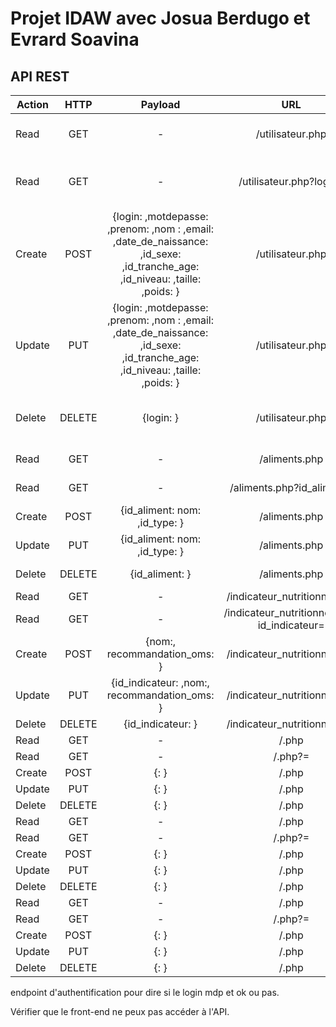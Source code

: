 # Projet IDAW avec Josua Berdugo et Evrard Soavina


## API REST


| Action | HTTP | Payload | URL | Description |
|---    |:-:    |:-:    |:-:    |--:    |
| Read | GET | - | /utilisateur.php | Return all users in the database |
| Read | GET | - | /utilisateur.php?login= | Return the user with the login specified |
| Create | POST | {login: ,motdepasse: ,prenom: ,nom : ,email: ,date_de_naissance: ,id_sexe: ,id_tranche_age: ,id_niveau: ,taille: ,poids: } | /utilisateur.php | Create a user with his info in the json payload |
| Update | PUT | {login: ,motdepasse: ,prenom: ,nom : ,email: ,date_de_naissance: ,id_sexe: ,id_tranche_age: ,id_niveau: ,taille: ,poids: } | /utilisateur.php | Modify all of a user's info |
| Delete | DELETE | {login: } | /utilisateur.php | Delete a user by specifying his login |
| Read | GET | - | /aliments.php | Returns all the food |
| Read | GET | - | /aliments.php?id_aliment= | Returns a single food |
| Create | POST | {id_aliment: nom: ,id_type: } | /aliments.php | Add a new food |
| Update | PUT | {id_aliment: nom: ,id_type: } | /aliments.php | Modifiy a food |
| Delete | DELETE | {id_aliment: } | /aliments.php | Delete a food |
| Read | GET | - | /indicateur_nutritionnel.php |  |
| Read | GET | - | /indicateur_nutritionnel.php?id_indicateur= |  |
| Create | POST | {nom:, recommandation_oms: } | /indicateur_nutritionnel.php | |
| Update | PUT | {id_indicateur: ,nom:, recommandation_oms: } | /indicateur_nutritionnel.php |  |
| Delete | DELETE | {id_indicateur: } | /indicateur_nutritionnel.php |  |
| Read | GET | - | /.php |  |
| Read | GET | - | /.php?= |  |
| Create | POST | {: } | /.php | |
| Update | PUT | {: } | /.php |  |
| Delete | DELETE | {: } | /.php |  |
| Read | GET | - | /.php |  |
| Read | GET | - | /.php?= |  |
| Create | POST | {: } | /.php | |
| Update | PUT | {: } | /.php |  |
| Delete | DELETE | {: } | /.php |  |
| Read | GET | - | /.php |  |
| Read | GET | - | /.php?= |  |
| Create | POST | {: } | /.php | |
| Update | PUT | {: } | /.php |  |
| Delete | DELETE | {: } | /.php |  |

endpoint d'authentification pour dire si le login mdp et ok ou pas.

Vérifier que le front-end ne peux pas accéder à l'API.